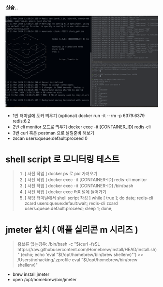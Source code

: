### 실습..

![img_6.png](img_6.png)

- 1번 터미널에 도커 띄우기 (optional) docker run -it --rm -p 6379:6379 redis:6.2
- 2번 cli monitor 모드로 띄우기 docker exec -it [CONTAINER_ID] redis-cli
- 3번 curl 혹은 postman 으로 날릴준비 해보기
- zscan users:queue:default:proceed 0


# shell script 로 모니터링 테스트 

> 1. [ 사전 작업 ] docker ps 로 pid 가져오기
> 2. [ 사전 작업 ] docker exec -it [CONTAINER-ID] redis-cli monitor
> 3. [ 사전 작업 ] docker exec -it [CONTAINER-ID] /bin/bash
> 4. [ 사전 작업 ] docker exec 터미널에 들어가기
> 5. [ 해당 터미널에서 shell script 작성 ] while [ true ]; do date; redis-cli zcard users:queue:default:wait; redis-cli zcard users:queue:default:proceed; sleep 1; done;

# jmeter 설치 ( 애플 실리콘 m 시리즈 )
> 홈브류 없는경우:  /bin/bash -c "$(curl -fsSL https://raw.githubusercontent.com/Homebrew/install/HEAD/install.sh)"
(echo; echo 'eval "$(/opt/homebrew/bin/brew shellenv)"') >> /Users/nohacking/.zprofile
eval "$(/opt/homebrew/bin/brew shellenv)"

- brew install jmeter
- open /opt/homebrew/bin/jmeter
